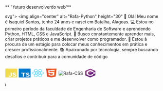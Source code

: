 ** ' futuro desenvolverdo web'**

svg">
  <img align="center" alt="Rafa-Python" height="30" 👋 Olá! Meu nome é Isaquiel Santos, tenho 24 anos e nasci em Batalha, Alagoas.
💻 Estou no primeiro período da faculdade de Engenharia de Software e aprendendo Python, HTML, CSS e JavaScript.
🚀 Busco constantemente aprender mais, criar projetos práticos e me desenvolver como programador.
🎯 Estou à procura de um estágio para colocar meus conhecimentos em prática e crescer profissionalmente.
📚 Apaixonado por tecnologia, sempre buscando desafios e contribuir para a comunidade de código


<div style="display: inline_block"><br>
  <img align="center" alt="Rafa-Js" height="30" width="40" src="https://raw.githubusercontent.com/devicons/devicon/master/icons/javascript/javascript-plain.svg">
  <img align="center" alt="Rafa-Ts" height="30" width="40" src="https://raw.githubusercontent.com/devicons/devicon/master/icons/typescript/typescript-plain.svg">
  <img align="center" alt="Rafa-React" height="30" width="40" src="https://raw.githubusercontent.com/devicons/devicon/master/icons/react/react-original.svg">
  <img align="center" alt="Rafa-HTML" height="30" width="40" src="https://raw.githubusercontent.com/devicons/devicon/master/icons/html5/html5-original.svg">
  <img align="center" alt="Rafa-CSS" height="30" width="40" src="https://raw.githubusercontent.com/devicons/devicon/master/icons/css3/css3-original.width="40" src="https://raw.githubusercontent.com/devicons/devicon/master/icons/python/python-original.svg">
  <img align="center" alt="Rafa-Csharp" height="30" width="40" src="https://raw.githubusercontent.com/devicons/devicon/master/icons/csharp/csharp-original.svg">
</div>
  


 i
  
